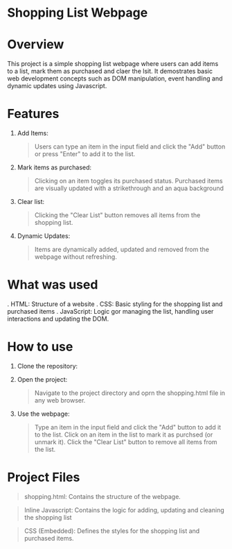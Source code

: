 # Shopping List Webpage

# Overview

This project is a simple shopping list webpage where users can add items to a list, mark them as purchased and claer the lsit. It demostrates basic web development concepts such as DOM manipulation, event handling and dynamic updates using Javascript.

# Features
1. Add Items:
   > Users can type an item in the input field and click the "Add" button or press "Enter" to add it to the list.

2. Mark items as purchased:
   > Clicking on an item toggles its purchased status. Purchased items are visually updated with a strikethrough and an aqua background

3. Clear list:
   > Clicking the "Clear List" button removes all items from the shopping list.

4. Dynamic Updates:
   > Items are dynamically added, updated and removed from the webpage without refreshing.

# What was used
. HTML: Structure of a website
. CSS: Basic styling for the shopping list and purchased items
. JavaScript: Logic gor managing the list, handling user interactions and updating the DOM.

# How to use 
1. Clone the repository:

2. Open the project:
   > Navigate to the project directory and oprn the shopping.html file in any web browser.

3. Use the webpage:
   > Type an item in the input field and click the "Add" button to add it to the list.
   > Click on an item in the list to mark it as purchsed (or unmark it).
   > Click the "Clear List" button to remove all items from the list.

# Project Files
> shopping.html:
Contains the structure of the webpage.

> Inline Javascript:
Contains the logic for adding, updating and cleaning the shopping list

> CSS (Embedded):
Defines the styles for the shopping list and purchased items.